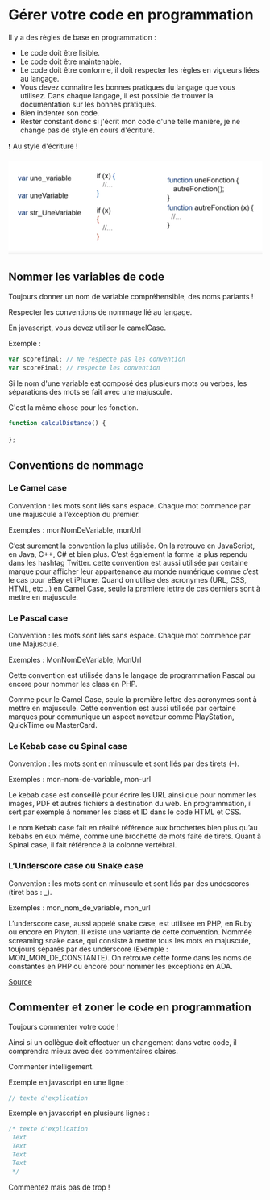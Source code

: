# Gérer votre code en programmation

Il y a des règles de base en programmation :

- Le code doit être lisible.
- Le code doit être maintenable.
- Le code doit être conforme, il doit respecter les règles en vigueurs liées au langage.
- Vous devez connaitre les bonnes pratiques du langage que vous utilisez. Dans chaque langage, il est possible de trouver la documentation sur les bonnes pratiques.
- Bien indenter son code.
- Rester constant donc si j'écrit mon code d'une telle manière, je ne change pas de style en cours d'écriture.

:exclamation: Au style d'écriture !

![cover](./Images/code-1.PNG)

## Nommer les variables de code

Toujours donner un nom de variable compréhensible, des noms parlants !

Respecter les conventions de nommage lié au langage.

En javascript, vous devez utiliser le camelCase.

Exemple :

````javascript
var scorefinal; // Ne respecte pas les convention
var scoreFinal; // respecte les convention
````
Si le nom d'une variable est composé des plusieurs mots ou verbes, les séparations des mots se fait avec une majuscule.

C'est la même chose pour les fonction.

````javascript
function calculDistance() {
    
};
````

## Conventions de nommage

### Le Camel case

Convention : les mots sont liés sans espace. Chaque mot commence par une majuscule à l’exception du premier.

Exemples : monNomDeVariable, monUrl

C’est surement la convention la plus utilisée. On la retrouve en JavaScript, en Java, C++, C# et bien plus. C’est également la forme la plus rependu dans les hashtag Twitter. cette convention est aussi utilisée par certaine marque pour afficher leur appartenance au monde numérique comme c’est le cas pour eBay et iPhone. Quand on utilise des acronymes (URL, CSS, HTML, etc…) en Camel Case, seule la première lettre de ces derniers sont à mettre en majuscule.

### Le Pascal case

Convention : les mots sont liés sans espace. Chaque mot commence par une Majuscule.

Exemples : MonNomDeVariable, MonUrl

Cette convention est utilisée dans le langage de programmation Pascal ou encore pour nommer les class en PHP.

Comme pour le Camel Case, seule la première lettre des acronymes sont à mettre en majuscule. Cette convention est aussi utilisée par certaine marques pour communique un aspect novateur comme PlayStation, QuickTime ou MasterCard.

### Le Kebab case ou Spinal case

Convention : les mots sont en minuscule et sont liés par des tirets (-).

Exemples : mon-nom-de-variable, mon-url

Le kebab case est conseillé pour écrire les URL ainsi que pour nommer les images, PDF et autres fichiers à destination du web. En programmation, il sert par exemple à nommer les class et ID dans le code HTML et CSS.

Le nom Kebab case fait en réalité référence aux brochettes bien plus qu’au kebabs en eux même, comme une brochette de mots faite de tirets. Quant à Spinal case, il fait référence à la colonne vertébral.

### L’Underscore case ou Snake case

Convention : les mots sont en minuscule et sont liés par des undescores (tiret bas : _).

Exemples : mon_nom_de_variable, mon_url

L’underscore case, aussi appelé snake case, est utilisée en PHP, en Ruby ou encore en Phyton. Il existe une variante de cette convention. Nommée screaming snake case, qui consiste à mettre tous les mots en majuscule, toujours séparés par des underscore (Exemple : MON_MON_DE_CONSTANTE). On retrouve cette forme dans les noms de constantes en PHP ou encore pour nommer les exceptions en ADA.

[Source](https://wprock.fr/blog/conventions-nommage-programmation/)



## Commenter et zoner le code en programmation

Toujours commenter votre code !

Ainsi si un collègue doit effectuer un changement dans votre code, il comprendra mieux avec des commentaires claires.

Commenter intelligement.

Exemple en javascript en une ligne :

````javascript
// texte d'explication
````

Exemple en javascript en plusieurs lignes :

````javascript
/* texte d'explication
 Text
 Text
 Text
 Text
 */
````

Commentez mais pas de trop !

